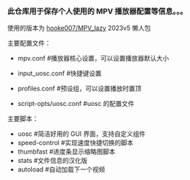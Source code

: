 ### 此仓库用于保存个人使用的 MPV 播放器配置等信息。。。

使用的版本为 [hooke007/MPV_lazy](https://github.com/hooke007/MPV_lazy) 2023v5 懒人包

主要配置文件：

- mpv.conf #播放器核心设置，可以设置播放器默认大小

- input_uosc.conf #快捷键设置

- profiles.conf #预设组，可以设置播放时置顶

- script-opts/uosc.conf #uosc 的配置文件

主要脚本：

- uosc #简洁好用的 GUI 界面，支持自定义组件
- speed-control #实现速度快捷切换的脚本
- thumbfast #进度条显示缩略图脚本
- stats #文件信息的汉化版
- autoload #自动加载下一个视频



